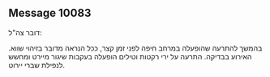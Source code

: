## Message 10083

דובר צה"ל:

בהמשך להתרעה שהופעלה במרחב חיפה לפני זמן קצר, ככל הנראה מדובר בזיהוי שווא. האירוע בבדיקה.
התרעה על ירי רקטות וטילים הופעלה בעקבות שיגור מיירט ומחשש לנפילת שברי יירוט.

